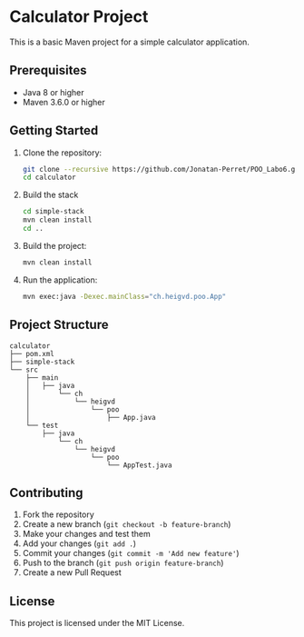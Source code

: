 # Calculator Project

This is a basic Maven project for a simple calculator application.

## Prerequisites

- Java 8 or higher
- Maven 3.6.0 or higher

## Getting Started

1. Clone the repository:
    ```sh
    git clone --recursive https://github.com/Jonatan-Perret/POO_Labo6.git
    cd calculator
    ```

2. Build the stack
    ```sh
    cd simple-stack
    mvn clean install
    cd ..
    ```

2. Build the project:
    ```sh
    mvn clean install
    ```

3. Run the application:
    ```sh
    mvn exec:java -Dexec.mainClass="ch.heigvd.poo.App"
    ```

## Project Structure

```
calculator
├── pom.xml
├── simple-stack
└── src
    ├── main
    │   ├── java
    │       └── ch
    │           └── heigvd
    │               └── poo
    │                   ├── App.java
    └── test
        ├── java
            └── ch
                └── heigvd
                    └── poo
                        └── AppTest.java
```

## Contributing

1. Fork the repository
2. Create a new branch (`git checkout -b feature-branch`)
3. Make your changes and test them
4. Add your changes (`git add .`)
5. Commit your changes (`git commit -m 'Add new feature'`)
6. Push to the branch (`git push origin feature-branch`)
7. Create a new Pull Request

## License

This project is licensed under the MIT License.